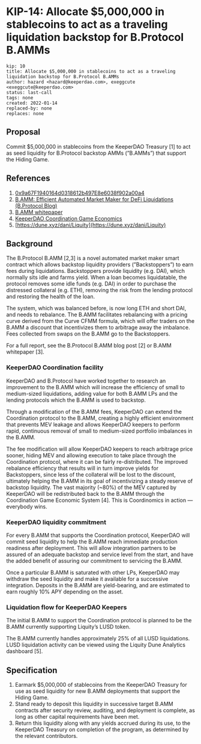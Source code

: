 # KIP-14: Allocate $5,000,000 in stablecoins to act as a traveling liquidation backstop for B.Protocol B.AMMs
```
kip: 10
title: Allocate $5,000,000 in stablecoins to act as a traveling liquidation backstop for B.Protocol B.AMMs
author: hazard <hazard@keeperdao.com>, exeggcute <exeggcute@keeperdao.com>
status: last-call
tags: none
created: 2022-01-14
replaced-by: none
replaces: none
```
## Proposal

Commit $5,000,000 in stablecoins from the KeeperDAO Treasury [1] to act as seed liquidity for B.Protocol backstop AMMs (”B.AMMs”) that support the Hiding Game.

## References

1. [0x9a67F1940164d0318612b497E8e6038f902a00a4](https://app.zerion.io/0x9a67F1940164d0318612b497E8e6038f902a00a4)
2. [B.AMM: Efficient Automated Market Maker for DeFi Liquidations (B.Protocol Blog)](https://medium.com/b-protocol/b-amm-efficient-automated-market-maker-for-defi-liquidations-fea7b0fdc0c5)
3. [B.AMM whitepaper](https://cloudflare-ipfs.com/ipfs/Qmb2ZMk7F48jYSwJczdJeqXJz7CZVh8H4KnfyNdHZSMRG5)
4. [KeeperDAO Coordination Game Economics](https://docs.keeperdao.com/reference/developers/coordination-game/economics)
5. [https://dune.xyz/dani/Liquity](https://dune.xyz/dani/Liquity)

## Background

The B.Protocol B.AMM [2,3] is a novel automated market maker smart contract which allows backstop liquidity providers (”Backstoppers”) to earn fees during liquidations. Backstoppers provide liquidity (e.g. DAI), which normally sits idle and farms yield. When a loan becomes liquidatable, the protocol removes some idle funds (e.g. DAI) in order to purchase the distressed collateral (e.g. ETH), removing the risk from the lending protocol and restoring the health of the loan. 

The system, which was balanced before, is now long ETH and short DAI, and needs to rebalance. The B.AMM facilitates rebalancing with a pricing curve derived from the Curve CFMM formula, which will offer traders on the B.AMM a discount that incentivizes them to arbitrage away the imbalance. Fees collected from swaps on the B.AMM go to the Backstoppers.

For a full report, see the B.Protocol B.AMM blog post [2] or B.AMM whitepaper [3].

### KeeperDAO Coordination facility

KeeperDAO and B.Protocol have worked together to research an improvement to the B.AMM which will increase the efficiency of small to medium-sized liquidations, adding value for both B.AMM LPs and the lending protocols which the B.AMM is used to backstop.

Through a modification of the B.AMM fees, KeeperDAO can extend the Coordination protocol to the B.AMM, creating a highly efficient environment that prevents MEV leakage and allows KeeperDAO keepers to perform rapid, continuous removal of small to medium-sized portfolio imbalances in the B.AMM. 

The fee modification will allow KeeperDAO keepers to reach arbitrage price sooner, hiding MEV and allowing execution to take place through the Coordination protocol, where it can be fairly re-distributed. The improved rebalance efficiency that results will in turn improve yields for Backstoppers, since less of the collateral will be lost to the discount, ultimately helping the B.AMM in its goal of incentivizing a steady reserve of backstop liquidity. The vast majority (~80%) of the MEV captured by KeeperDAO will be redistributed back to the B.AMM through the Coordination Game Economic System [4]. This is Coordinomics in action — everybody wins.

### KeeperDAO liquidity commitment

For every B.AMM that supports the Coordination protocol, KeeperDAO will commit seed liquidity to help the B.AMM reach immediate production readiness after deployment. This will allow integration partners to be assured of an adequate backstop and service level from the start, and have the added benefit of assuring our commitment to servicing the B.AMM.

Once a particular B.AMM is saturated with other LPs, KeeperDAO may withdraw the seed liquidity and make it available for a successive integration. Deposits in the B.AMM are yield-bearing, and are estimated to earn roughly 10% APY depending on the asset.

### Liquidation flow for KeeperDAO Keepers

The initial B.AMM to support the Coordination protocol is planned to be the B.AMM currently supporting Liquity’s LUSD token.

The B.AMM currently handles approximately 25% of all LUSD liquidations. LUSD liquidation activity can be viewed using the Liquity Dune Analytics dashboard [5].

## Specification

1. Earmark $5,000,000 of stablecoins from the KeeperDAO Treasury for use as seed liquidity for new B.AMM deployments that support the Hiding Game.
2. Stand ready to deposit this liquidity in successive target B.AMM contracts after security review, auditing, and deployment is complete, as long as other capital requirements have been met.
3. Return this liquidity along with any yields accrued during its use, to the KeeperDAO Treasury on completion of the program, as determined by the relevant contributors.
